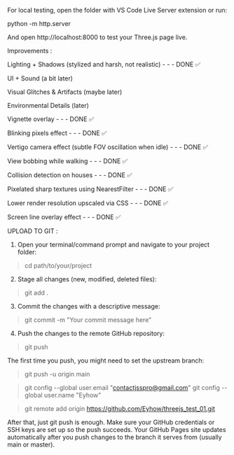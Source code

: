 For local testing, open the folder with VS Code Live Server extension or run:

python -m http.server

And open http://localhost:8000 to test your Three.js page live.





Improvements :

Lighting + Shadows (stylized and harsh, not realistic) - - - DONE ✅

UI + Sound (a bit later)

Visual Glitches & Artifacts (maybe later)

Environmental Details (later)

Vignette overlay - - - DONE ✅

Blinking pixels effect - - - DONE ✅

Vertigo camera effect (subtle FOV oscillation when idle) - - - DONE ✅

View bobbing while walking - - - DONE ✅

Collision detection on houses - - - DONE ✅

Pixelated sharp textures using NearestFilter - - - DONE ✅

Lower render resolution upscaled via CSS - - - DONE ✅

Screen line overlay effect - - - DONE ✅



UPLOAD TO GIT :

1. Open your terminal/command prompt and navigate to your project folder:

>cd path/to/your/project


2. Stage all changes (new, modified, deleted files):

>git add .


3. Commit the changes with a descriptive message:

>git commit -m "Your commit message here"

4. Push the changes to the remote GitHub repository:

>git push


The first time you push, you might need to set the upstream branch:

>git push -u origin main


>git config --global user.email "contactjsspro@gmail.com"
>git config --global user.name "Eyhow"

>git remote add origin https://github.com/Eyhow/threejs_test_01.git

After that, just git push is enough.
Make sure your GitHub credentials or SSH keys are set up so the push succeeds.
Your GitHub Pages site updates automatically after you push changes to the branch it serves from (usually main or master).